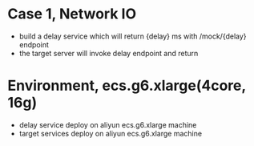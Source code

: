 # Case 1, Network IO
* build a delay service which will return {delay} ms with /mock/{delay} endpoint
* the target server will invoke delay endpoint and return

# Environment, ecs.g6.xlarge(4core, 16g)
* delay service deploy on aliyun ecs.g6.xlarge machine
* target services deploy on aliyun ecs.g6.xlarge machine